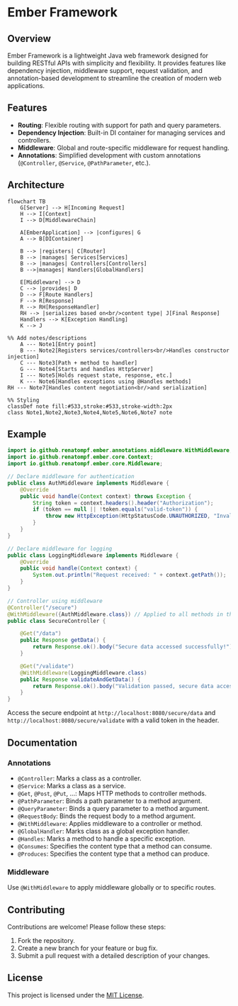 # Ember Framework

## Overview
Ember Framework is a lightweight Java web framework designed for building RESTful APIs with simplicity and flexibility. It provides features like dependency injection, middleware support, request validation, and annotation-based development to streamline the creation of modern web applications.

## Features
- **Routing**: Flexible routing with support for path and query parameters.
- **Dependency Injection**: Built-in DI container for managing services and controllers.
- **Middleware**: Global and route-specific middleware for request handling.
- **Annotations**: Simplified development with custom annotations (`@Controller`, `@Service`, `@PathParameter`, etc.).

## Architecture

```mermaid
flowchart TB
    G[Server] --> H[Incoming Request]
    H --> I[Context]
    I --> D[MiddlewareChain]

    A[EmberApplication] --> |configures| G
    A --> B[DIContainer]

    B --> |registers| C[Router]
    B --> |manages| Services[Services]
    B --> |manages| Controllers[Controllers]
    B -->|manages| Handlers[GlobalHandlers]

    E[Middleware] --> D
    C --> |provides| D
    D --> F[Route Handlers]
    F --> R[Response]
    R --> RH[ResponseHandler]
    RH --> |serializes based on<br/>content type| J[Final Response]
    Handlers --> K[Exception Handling]
    K --> J

%% Add notes/descriptions
    A --- Note1[Entry point]
    B --- Note2[Registers services/controllers<br/>Handles constructor injection]
    C --- Note3[Path + method to handler]
    G --- Note4[Starts and handles HttpServer]
    I --- Note5[Holds request state, response, etc.]
    K --- Note6[Handles exceptions using @Handles methods]
RH --- Note7[Handles content negotiation<br/>and serialization]

%% Styling
classDef note fill:#533,stroke:#533,stroke-width:2px
class Note1,Note2,Note3,Note4,Note5,Note6,Note7 note
```


## Example

```java
import io.github.renatompf.ember.annotations.middleware.WithMiddleware;
import io.github.renatompf.ember.core.Context;
import io.github.renatompf.ember.core.Middleware;

// Declare middleware for authentication
public class AuthMiddleware implements Middleware {
    @Override
    public void handle(Context context) throws Exception {
        String token = context.headers().header("Authorization");
        if (token == null || !token.equals("valid-token")) {
            throw new HttpException(HttpStatusCode.UNAUTHORIZED, "Invalid or missing token");
        }
    }
}

// Declare middleware for logging
public class LoggingMiddleware implements Middleware {
    @Override
    public void handle(Context context) {
        System.out.println("Request received: " + context.getPath());
    }
}

// Controller using middleware
@Controller("/secure")
@WithMiddleware({AuthMiddleware.class}) // Applied to all methods in this controller
public class SecureController {

    @Get("/data")
    public Response getData() {
        return Response.ok().body("Secure data accessed successfully!").build();
    }

    @Get("/validate")
    @WithMiddleware(LoggingMiddleware.class)
    public Response validateAndGetData() {
        return Response.ok().body("Validation passed, secure data accessed!").build();
    }
}
```

Access the secure endpoint at `http://localhost:8080/secure/data` and `http://localhost:8080/secure/validate`  with a valid token in the header.

## Documentation

### Annotations
- `@Controller`: Marks a class as a controller.
- `@Service`: Marks a class as a service.
- `@Get`, `@Post`, `@Put`, ...: Maps HTTP methods to controller methods.
- `@PathParameter`: Binds a path parameter to a method argument.
- `@QueryParameter`: Binds a query parameter to a method argument.
- `@RequestBody`: Binds the request body to a method argument.
- `@WithMiddleware`: Applies middleware to a controller or method.
- `@GlobalHandler`: Marks class as a global exception handler.
- `@Handles`: Marks a method to handle a specific exception.
- `@Consumes`: Specifies the content type that a method can consume.
- `@Produces`: Specifies the content type that a method can produce.

### Middleware
Use `@WithMiddleware` to apply middleware globally or to specific routes.

## Contributing
Contributions are welcome! Please follow these steps:
1. Fork the repository.
2. Create a new branch for your feature or bug fix.
3. Submit a pull request with a detailed description of your changes.

## License
This project is licensed under the [MIT License](LICENSE).
